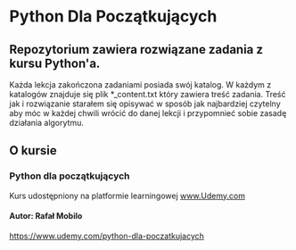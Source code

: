 # Python Dla Początkujących
## Repozytorium zawiera rozwiązane zadania z kursu Python'a. 
Każda lekcja zakończona zadaniami posiada swój katalog. W każdym z katalogów znajduje się plik *_content.txt który zawiera treść zadania. Treść jak i rozwiązanie starałem się opisywać w sposób jak najbardziej czytelny aby móc w każdej chwili wrócić do danej lekcji i przypomnieć sobie zasadę działania algorytmu.

## O kursie
### Python dla początkujących
Kurs udostępniony na platformie learningowej www.Udemy.com
#### Autor: Rafał Mobilo
https://www.udemy.com/python-dla-poczatkujacych

